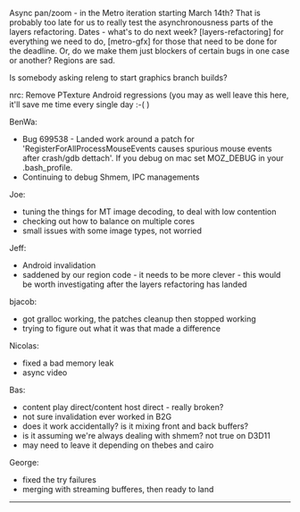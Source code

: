 Async pan/zoom - in the Metro iteration starting March 14th?  That is probably too late for us to really test the asynchronousness parts of the layers refactoring.
Dates - what's to do next week?  [layers-refactoring] for everything we need to do, [metro-gfx] for those that need to be done for the deadline.  Or, do we make them just blockers of certain bugs in one case or another?
Regions are sad.


Is somebody asking releng to start graphics branch builds?


nrc:
        Remove PTexture
        Android regressions (you may as well leave this here, it'll save me time every single day :-( )



BenWa:
* Bug 699538 - Landed work around a patch for 'RegisterForAllProcessMouseEvents causes spurious mouse events after crash/gdb dettach'. If you debug on mac set MOZ_DEBUG in your .bash_profile.
* Continuing to debug Shmem, IPC managements

Joe:
* tuning the things for MT image decoding, to deal with low contention
* checking out how to balance on multiple cores
* small issues with some image types, not worried

Jeff:
* Android invalidation
* saddened by our region code - it needs to be more clever - this would be worth investigating after the layers refactoring has landed

bjacob:
* got gralloc working, the patches cleanup then stopped working
* trying to figure out what it was that made a difference

Nicolas:
* fixed a bad memory leak
* async video

Bas:
* content play direct/content host direct - really broken?
* not sure invalidation ever worked in B2G
* does it work accidentally?  is it mixing front and back buffers?
* is it assuming we're always dealing with shmem?  not true on D3D11
* may need to leave it depending on thebes and cairo



George:
* fixed the try failures
* merging with streaming bufferes, then ready to land

________________



